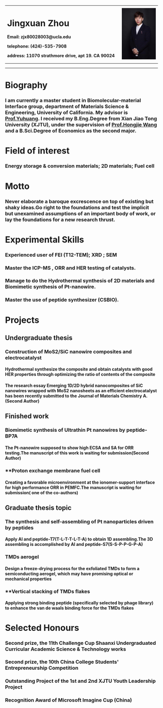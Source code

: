 <div>
<table border="0">
  <tr>
    <td width="75%">
      <h1>Jingxuan Zhou</h1>
      <p><b>Email: zjx80028003@ucla.edu</b></p>
      <p><b>telephone: (424)-535-7908</b></p> 
      <p><b>address: 11070 strathmore drive, apt 19. CA 90024</b></p> 
    </td>
    <td width="25%">
      <img src="/zhaopian.jpg" width="100%">
    </td>
  </tr>
</table>
</div>

---


# **Biography**
### I am currently a master student in Biomolecular-material Interface group, department of Materials Science & Engineering, University of California. My advisor is [Prof.Yuhuang](http://yhuang.seas.ucla.edu/Research/). I received my B.Eng.Degree from Xian Jiao Tong University (XJTU), under the supervision of [Prof.Hongjie Wang](http://mse-en.xjtu.edu.cn/en/people_show.php?id=4388) and a B.Sci.Degree of Economics as the second major.

# **Field of interest**
### Energy storage & conversion materials; 2D materials; Fuel cell

# **Motto**
### Never elaborate a baroque excrescence on top of existing but shaky ideas.Go right to the foundations and test the implicit but unexamined assumptions of an important body of work, or lay the foundations for a new research thrust.

# **Experimental Skills**
### Experienced user of FEI (T12-TEM); XRD ; SEM
### Master the ICP-MS , ORR and HER testing of catalysts.
### Manage to do the Hydrothermal synthesis of 2D materials and Biomimetic synthesis of Pt-nanowire.
### Master the use of peptide synthesizer (CSBIO).

# **Projects**
## Undergraduate thesis
### **Construction of MoS2/SiC nanowire composites and electrocatalyst**
#### Hydrothermal synthesize the composite and obtain catalysts with good HER properties through optimizing the ratio of contents of the composite
#### The research essay Emerging 1D/2D hybrid nanocomposites of SiC nanowires wrapped with MoS2 nanosheets as an efficient electrocatalyst has been recently submitted to the Journal of Materials Chemistry A.(Second Author)

## Finished work
### **Biomimetic synthesis of Ultrathin Pt nanowires by peptide-BP7A** 
#### The Pt-nanowire supposed to show high ECSA and SA for ORR testing.The manuscript of this work is waiting for submission(Second Author)

### **Proton exchange membrane fuel cell 
#### Creating a favorable microenvironment at the ionomer-support interface for high performance ORR in PEMFC.The manuscript is waiting for submission( one of the co-authors)

## Graduate thesis topic
### **The synthesis and self-assembling of Pt nanoparticles driven by peptides**
#### Apply Al and peptide-T7(T-L-T-T-L-T-A) to obtain 1D assembling.The 3D assembling is accomplished by Al and peptide-S7(S-S-P-P-G-P-A)

### **TMDs aerogel**
#### Design a freeze-drying process for the exfoliated TMDs to form a semiconducting aerogel, which may have promising optical or mechanical properties

### **Vertical stacking of TMDs flakes
#### Applying strong binding peptide (specifically selected by phage library) to enhance the van de waals binding force for the TMDs flakes

# **Selected Honours**
### Second prize, the 11th Challenge Cup Shaanxi Undergraduated Curricular Academic Science & Technology works
### Second prize, the 10th China College Students' Entrepreneurship Competition
### Outstanding Project of the 1st and 2nd XJTU Youth Leadership Project
### Recognition Award of Microsoft Imagine Cup (China)



